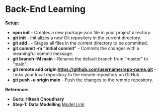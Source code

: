 # Back-End Learning
**Setup:**
- **npm init** - Creates a new package.json file in your project directory.
- **git init** - Initializes a new Git repository in the current directory.
- **git add .** - Stages all files in the current directory to be committed.
- **git commit -m "Initial commit"** - Commits the changes with a meaningful commit message.
- **git branch -M main** - Rename the default branch from "master" to "main".
- **git remote add origin https://github.com/username/repo-name.git** - Links your local repository to the remote repository on GitHub.
- **git push -u origin main** - Push the changes to the remote repository.

**Reference:** 
- **Guru: Hitesh Choudhary**
- **Step-1: Data Modelling** [Model Link](https://app.eraser.io/workspace/YtPqZ1VogxGy1jzIDkzj)